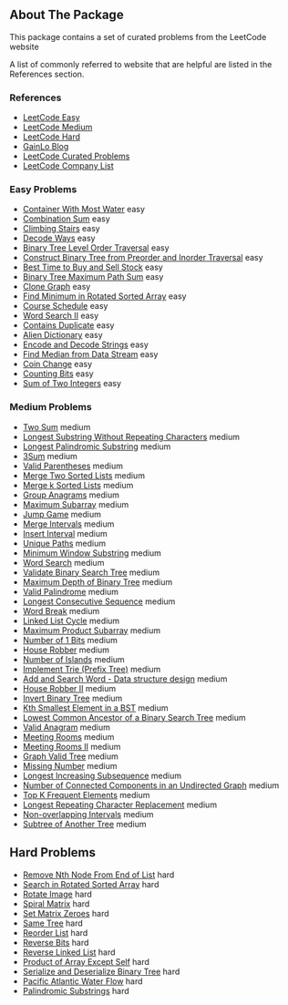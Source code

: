 <!-- ABOUT THE PACKAGE  -->
## About The Package 
This package contains a set of curated problems from the LeetCode website 

A list of commonly referred to website that are helpful are listed in the References section.

### References

* [LeetCode Easy](https://leetcode.com/explore/interview/card/top-interview-questions-easy/)
* [LeetCode Medium](https://leetcode.com/explore/interview/card/top-interview-questions-medium/)
* [LeetCode Hard](https://leetcode.com/explore/interview/card/top-interview-questions-hard/)
* [GainLo Blog](http://blog.gainlo.co/index.php/category/coding-interview-questions/)
* [LeetCode Curated Problems](https://leetcode.com/list/xi4ci4ig/)
* [LeetCode Company List ](https://github.com/jobream/Leetcode-Company-Wise-Problems)


### Easy Problems
* [Container With Most Water](https://leetcode.com/problems/container-with-most-water) 	easy
* [Combination Sum](https://leetcode.com/problems/combination-sum) 	easy
* [Climbing Stairs](https://leetcode.com/problems/climbing-stairs) 	easy
* [Decode Ways](https://leetcode.com/problems/decode-ways) 	easy
* [Binary Tree Level Order Traversal](https://leetcode.com/problems/binary-tree-level-order-traversal)  	easy
* [Construct Binary Tree from Preorder and Inorder Traversal]( 	https://leetcode.com/problems/construct-binary-tree-from-preorder-and-inorder-traversal)  	easy
* [Best Time to Buy and Sell Stock](https://leetcode.com/problems/best-time-to-buy-and-sell-stock)  	easy
* [Binary Tree Maximum Path Sum](https://leetcode.com/problems/binary-tree-maximum-path-sum)  	easy
* [Clone Graph](https://leetcode.com/problems/clone-graph) 	easy 
* [Find Minimum in Rotated Sorted Array](https://leetcode.com/problems/find-minimum-in-rotated-sorted-array)  	easy
* [Course Schedule](https://leetcode.com/problems/course-schedule)  	easy
* [Word Search II](https://leetcode.com/problems/word-search-ii)  	easy
* [Contains Duplicate](https://leetcode.com/problems/contains-duplicate)  	easy
* [Alien Dictionary](https://leetcode.com/problems/alien-dictionary)  	easy
* [Encode and Decode Strings](https://leetcode.com/problems/encode-and-decode-strings)  	easy
* [Find Median from Data Stream](https://leetcode.com/problems/find-median-from-data-stream)  	easy
* [Coin Change](https://leetcode.com/problems/coin-change)  	easy
* [Counting Bits](https://leetcode.com/problems/counting-bits)  	easy
* [Sum of Two Integers](https://leetcode.com/problems/sum-of-two-integers)  	easy

### Medium Problems
* [Two Sum](https://leetcode.com/problems/two-sum)  	medium
* [Longest Substring Without Repeating Characters](https://leetcode.com/problems/longest-substring-without-repeating-characters)  	medium
* [Longest Palindromic Substring](https://leetcode.com/problems/longest-palindromic-substring)  	medium
* [3Sum](https://leetcode.com/problems/3sum)  	medium
* [Valid Parentheses](https://leetcode.com/problems/valid-parentheses)  	medium
* [Merge Two Sorted Lists](https://leetcode.com/problems/merge-two-sorted-lists)  	medium
* [Merge k Sorted Lists](https://leetcode.com/problems/merge-k-sorted-lists)  	medium
* [Group Anagrams](https://leetcode.com/problems/group-anagrams)  	medium
* [Maximum Subarray](https://leetcode.com/problems/maximum-subarray)  	medium
* [Jump Game](https://leetcode.com/problems/jump-game)  	medium
* [Merge Intervals](https://leetcode.com/problems/merge-intervals)  	medium
* [Insert Interval](https://leetcode.com/problems/insert-interval)  	medium
* [Unique Paths](https://leetcode.com/problems/unique-paths)  	medium
* [Minimum Window Substring](https://leetcode.com/problems/minimum-window-substring)  	medium
* [Word Search](https://leetcode.com/problems/word-search)  	medium
* [Validate Binary Search Tree](https://leetcode.com/problems/validate-binary-search-tree)  	medium
* [Maximum Depth of Binary Tree](https://leetcode.com/problems/maximum-depth-of-binary-tree)  	medium
* [Valid Palindrome](https://leetcode.com/problems/valid-palindrome)  	medium
* [Longest Consecutive Sequence](https://leetcode.com/problems/longest-consecutive-sequence)  	medium
* [Word Break](https://leetcode.com/problems/word-break)  	medium
* [Linked List Cycle](https://leetcode.com/problems/linked-list-cycle)  	medium
* [Maximum Product Subarray](https://leetcode.com/problems/maximum-product-subarray)  	medium
* [Number of 1 Bits](https://leetcode.com/problems/number-of-1-bits)  	medium
* [House Robber](https://leetcode.com/problems/house-robber)  	medium
* [Number of Islands](https://leetcode.com/problems/number-of-islands)  	medium
* [Implement Trie (Prefix Tree)](https://leetcode.com/problems/implement-trie-prefix-tree)  	medium
* [Add and Search Word - Data structure design](https://leetcode.com/problems/add-and-search-word-data-structure-design)  	medium
* [House Robber II](https://leetcode.com/problems/house-robber-ii)  	medium
* [Invert Binary Tree](https://leetcode.com/problems/invert-binary-tree)  	medium
* [Kth Smallest Element in a BST](https://leetcode.com/problems/kth-smallest-element-in-a-bst)  	medium
* [Lowest Common Ancestor of a Binary Search Tree](https://leetcode.com/problems/lowest-common-ancestor-of-a-binary-search-tree)  	medium
* [Valid Anagram](https://leetcode.com/problems/valid-anagram)  	medium
* [Meeting Rooms](https://leetcode.com/problems/meeting-rooms)  	medium
* [Meeting Rooms II](https://leetcode.com/problems/meeting-rooms-ii)  	medium
* [Graph Valid Tree](https://leetcode.com/problems/graph-valid-tree)  	medium
* [Missing Number](https://leetcode.com/problems/missing-number)  	medium
* [Longest Increasing Subsequence](https://leetcode.com/problems/longest-increasing-subsequence)  	medium
* [Number of Connected Components in an Undirected Graph](https://leetcode.com/problems/number-of-connected-components-in-an-undirected-graph)  	medium
* [Top K Frequent Elements](https://leetcode.com/problems/top-k-frequent-elements)  	medium
* [Longest Repeating Character Replacement](https://leetcode.com/problems/longest-repeating-character-replacement)  	medium
* [Non-overlapping Intervals](https://leetcode.com/problems/non-overlapping-intervals)  	medium
* [Subtree of Another Tree](https://leetcode.com/problems/subtree-of-another-tree)  	medium

## Hard Problems
* [Remove Nth Node From End of List](https://leetcode.com/problems/remove-nth-node-from-end-of-list)  	hard
* [Search in Rotated Sorted Array](https://leetcode.com/problems/search-in-rotated-sorted-array)  	hard
* [Rotate Image](https://leetcode.com/problems/rotate-image)  	hard
* [Spiral Matrix](https://leetcode.com/problems/spiral-matrix)  	hard
* [Set Matrix Zeroes](https://leetcode.com/problems/set-matrix-zeroes)  	hard
* [Same Tree](https://leetcode.com/problems/same-tree)  	hard
* [Reorder List](https://leetcode.com/problems/reorder-list)  	hard
* [Reverse Bits](https://leetcode.com/problems/reverse-bits)  	hard
* [Reverse Linked List](https://leetcode.com/problems/reverse-linked-list)  	hard
* [Product of Array Except Self](https://leetcode.com/problems/product-of-array-except-self)  	hard
* [Serialize and Deserialize Binary Tree](https://leetcode.com/problems/serialize-and-deserialize-binary-tree)  	hard
* [Pacific Atlantic Water Flow](https://leetcode.com/problems/pacific-atlantic-water-flow)  	hard
* [Palindromic Substrings](https://leetcode.com/problems/palindromic-substrings)  	hard

